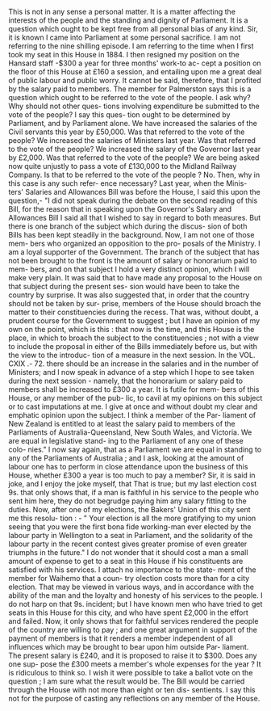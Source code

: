 This is not in any sense a personal matter. It is a matter affecting the interests of the people and the standing and dignity of Parliament. It is a question which ought to be kept free from all personal bias of any kind. Sir, it is known I came into Parliament at some personal sacrifice. I am not referring to the nine shilling episode. I am referring to the time when I first took my seat in this House in 1884. I then resigned my position on the Hansard staff -$300 a year for three months' work-to ac- cept a position on the floor of this House at £160 a session, and entailing upon me a great deal of public labour and public worry. It cannot be said, therefore, that I profited by the salary paid to members. The member for Palmerston says this is a question which ought to be referred to the vote of the people. I ask why? Why should not other ques- tions involving expenditure be submitted to the vote of the people? I say this ques- tion ought to be determined by Parliament, and by Parliament alone. We have increased the salaries of the Civil servants this year by £50,000. Was that referred to the vote of the people? We increased the salaries of Ministers last year. Was that referred to the vote of the people? We increased the salary of the Governor last year by £2,000. Was that referred to the vote of the people? We are being asked now quite unjustly to pass a vote of £130,000 to the Midland Railway Company. Is that to be referred to the vote of the people ? No. Then, why in this case is any such refer- ence necessary? Last year, when the Minis- ters' Salaries and Allowances Bill was before the House, I said this upon the question,- "I did not speak during the debate on the second reading of this Bill, for the reason that in speaking upon the Governor's Salary and Allowances Bill I said all that I wished to say in regard to both measures. But there is one branch of the subject which during the discus- sion of both Bills has been kept steadily in the background. Now, I am not one of those mem- bers who organized an opposition to the pro- posals of the Ministry. I am a loyal supporter of the Government. The branch of the subject that has not been brought to the front is the amount of salary or honorarium paid to mem- bers, and on that subject I hold a very distinct opinion, which I will make very plain. It was said that to have made any proposal to the House on that subject during the present ses- sion would have been to take the country by surprise. It was also suggested that, in order that the country should not be taken by sur- prise, members of the House should broach the matter to their constituencies during the recess. That was, without doubt, a prudent course for the Government to suggest ; but I have an opinion of my own on the point, which is this : that now is the time, and this House is the place, in which to broach the subject to the constituencies ; not with a view to include the proposal in either of the Bills immediately before us, but with the view to the introduc- tion of a measure in the next session. In the VOL. CXIX .- 72. there should be an increase in the salaries and in the number of Ministers; and I now speak in advance of a step which I hope to see taken during the next session - namely, that the honorarium or salary paid to members shall be increased to £300 a year. It is futile for mem- bers of this House, or any member of the pub- lic, to cavil at my opinions on this subject or to cast imputations at me. I give at once and without doubt my clear and emphatic opinion upon the subject. I think a member of the Par- liament of New Zealand is entitled to at least the salary paid to members of the Parliaments of Australia-Queensland, New South Wales, and Victoria. We are equal in legislative stand- ing to the Parliament of any one of these colo- nies." I now say again, that as a Parliament we are equal in standing to any of the Parliaments of Australia ; and I ask, looking at the amount of labour one has to perform in close attendance upon the business of this House, whether £300 a year is too much to pay a member? Sir, it is said in joke, and I enjoy the joke myself, that That is true; but my last election cost 9s. that only shows that, if a man is faithful in his service to the people who sent him here, they do not begrudge paying him any salary fitting to the duties. Now, after one of my elections, the Bakers' Union of this city sent me this resolu- tion : - " Your election is all the more gratifying to my union seeing that you were the first bona fide working-man ever elected by the labour party in Wellington to a seat in Parliament, and the solidarity of the labour party in the recent contest gives greater promise of even greater triumphs in the future." I do not wonder that it should cost a man a small amount of expense to get to a seat in this House if his constituents are satisfied with his services. I attach no importance to the state- ment of the member for Waihemo that a coun- try olection costs more than for a city election. That may be viewed in various ways, and in accordance with the ability of the man and the loyalty and honesty of his services to the people. I do not harp on that 9s. incident; but I have known men who have tried to get seats in this House for this city, and who have spent £2,000 in the effort and failed. Now, it only shows that for faithful services rendered the people of the country are willing to pay ; and one great argument in support of the payment of members is that it renders a member independent of all influences which may be brought to bear upon him outside Par- liament. The present salary is £240, and it is proposed to raise it to $300. Does any one sup- pose the £300 meets a member's whole expenses for the year ? It is ridiculous to think so. I wish it were possible to take a ballot vote on the question ; I am sure what the result would be. The Bill would be carried through the House with not more than eight or ten dis- sentients. I say this not for the purpose of casting any reflections on any member of the House. 